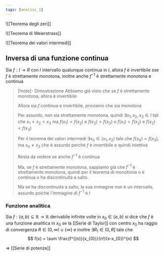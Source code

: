 ```yaml
---
tags: [analisi_1]
---
```

![[Teorema degli zeri]]

![[Teorema di Weierstrass]]

![[Teorema dei valori intermedi]]

## Inversa di una funzione continua

Sia $f:I\to R$ con $I$ intervallo qualunque continua in $I$, allora $f$ è invertibile sse $f$ è strettamente monotona, inoltre anche $f^{-1}$ è strettamente monotona e continua

>[!note]- Dimostrazione
>Abbiamo già visto che se $f$ è strettamente monotona, allora è invertibile
>
>Allora sia $f$ continua e invertibile, proviamo che sia monotona
>
>Per assurdo, non sia strettamente monotona, quindi $\exists {x_{1},x_{2},x_{3}} \in {I}$ tali che $x_{1}<x_{2}<x_{3}$ ma $f(x_{1})<f(x_{2})$ e $f(x_{2})>f(x_{3})$ o $f(x_{1})>f(x_{2})$ e $f(x_{2})<f(x_{3})$
>
>Per il teorema dei valori intermedi $\exists {x_{0}} \in {(x_{1},x_{2})}$ tale che $f(x_{0})=f(x_{3})$, ma $x_{0}\neq x_{3}$ che è assurdo perché $f$ è invertibile e quindi iniettiva
>
>Resta da vedere se anche $f^{-1}$ è continua
>
>Ma, se $f$ è strettamente monotona, sappiamo già che $f^{-1}$ è strettamente monotona, quindi per il teorema di monotonia o è continua o ha discontinuità a salto.
>
>Ma se ha discontinuità a salto, la sua immagine non è un intervallo, assurdo poiché l'immagine di $f^{-1}$ è $I$


### Funzione analitica

Sia $f:(a,b)\subseteq \mathbb R \to \mathbb R$ derivabile infinite volte in $x_{0}\in(a,b)$ si dice che $f$ è una funzione analitica in $x_{0}$ se la [[Serie di Taylor]] con centro $x_{0}$ ha raggio di convergenza $R\in (0,\infty)\cup\{\infty\}$ e inoltre $\exists {R_{1}} \in {(0,R]}$ tale che 
$$
f(x) = \sum \frac{f^{(n)}(x_{0})}{n!}(x-x_{0})^{n}
$$

=> [[Serie di potenze]]